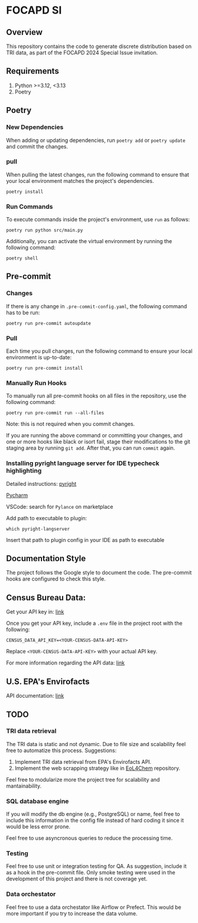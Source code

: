 
# FOCAPD SI

## Overview

This repository contains the code to generate discrete distribution based on TRI data, as part of the FOCAPD 2024 Special Issue invitation.

## Requirements

1. Python >=3.12, <3.13
2. Poetry

## Poetry

### New Dependencies

When adding or updating dependencies, run `poetry add` or `poetry update` and commit the changes.

### pull

When pulling the latest changes, run the following command to ensure that your local environment matches the project's dependencies.

```
poetry install
```

### Run Commands

To execute commands inside the project's environment, use `run` as follows:

```
poetry run python src/main.py
```

Additionally, you can activate the virtual environment by running the following command:

```
poetry shell
```

## Pre-commit

### Changes

If there is any change in `.pre-commit-config.yaml`, the following command has to be run:

```
poetry run pre-commit autoupdate
```

### Pull

Each time you pull changes, run the following command to ensure your local environment is up-to-date:

```
poetry run pre-commit install
```

### Manually Run Hooks

To manually run all pre-commit hooks on all files in the repository, use the following command:

```
poetry run pre-commit run --all-files
```

Note: this is not required when you commit changes.

If you are running the above command or committing your changes, and one or more hooks like black or isort fail, stage their modifications to the git staging area by running `git add`. After that, you can run `commit` again.

### Installing pyright language server for IDE typecheck highlighting

Detailed instructions: [pyright](https://microsoft.github.io/pyright/#/installation)

[Pycharm](https://github.com/InSyncWithFoo/pyright-langserver-for-pycharm)

VSCode: search for `Pylance` on marketplace

Add path to executable to plugin:

```shell
which pyright-langserver
```

Insert that path to plugin config in your IDE as path to executable

## Documentation Style

The project follows the Google style to document the code. The pre-commit hooks are configured to check this style.

## Census Bureau Data:

Get your API key in: [link](https://api.census.gov/data/key_signup.html)

Once you get your API key, include a ```.env``` file in the project root with the following:

```
CENSUS_DATA_API_KEY=<YOUR-CENSUS-DATA-API-KEY>
```

Replace ```<YOUR-CENSUS-DATA-API-KEY>``` with your actual API key.

For more information regarding the API data: [link](https://www.census.gov/data/developers/guidance/api-user-guide.Example_API_Queries.html)


## U.S. EPA's Envirofacts

API documentation: [link](https://www.epa.gov/enviro/envirofacts-data-service-api-v1)

## TODO

### TRI data retrieval

The TRI data is static and not dynamic. Due to file size and scalability feel free to automatize this process.
Suggestions:

1. Implement TRI data retrieval from EPA's Envirofacts API.
2. Implement the web scrapping strategy like in [EoL4Chem](https://github.com/jodhernandezbe/EoL4Chem) repository.

Feel free to modularize more the project tree for scalability and mantainability.

### SQL database engine

If you will modify the db engine (e.g., PostgreSQL) or name, feel free to include this information in the config file instead of hard coding it since it would be less error prone.

Feel free to use asyncronous queries to reduce the processing time.

### Testing

Feel free to use unit or integration testing for QA. As suggestion, include it as a hook in the pre-commit file. Only smoke testing were used in the development of this project and there is not coverage yet.

### Data orchestator

Feel free to use a data orchestator like Airflow or Prefect. This would be more important if you try to increase the data volume.
